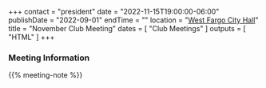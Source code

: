 +++
contact = "president"
date = "2022-11-15T19:00:00-06:00"
publishDate = "2022-09-01"
endTime = ""
location = "[West Fargo City Hall](/places/west-fargo-city-hall/)"
title = "November Club Meeting"
dates = [ "Club Meetings" ]
outputs = [ "HTML" ]
+++

<!--
### Remote Access to Meeting

Those unable to attend this meeting *in-person* are invited to
[participate via Zoom]().
-->

### Meeting Information

{{% meeting-note %}}
